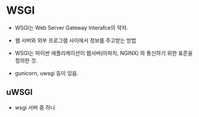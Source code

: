 

# WSGI

- WSGI는 Web Server Gateway Interafce의 약자.
- 웹 서버와 외부 프로그램 사이에서 정보를 주고받는 방법 

- WSGI는 파이썬 애플리케이션이 웹서버(아파치, NGINX) 와 통신하기 위한 표준을 정의한 것. 
- gunicorn, uwsgi 등이 있음.


## uWSGI
- wsgi 서버 중 하나 
